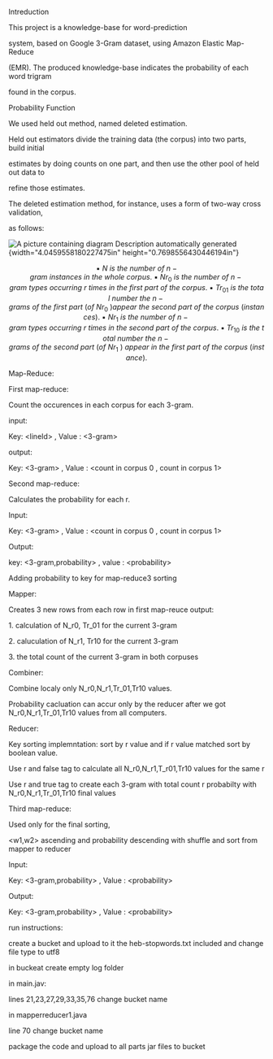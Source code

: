 Intreduction

This project is a knowledge-base for word-prediction

system, based on Google 3-Gram dataset, using Amazon Elastic Map-Reduce

(EMR). The produced knowledge-base indicates the probability of each
word trigram

found in the corpus.

Probability Function

We used held out method, named deleted estimation.

Held out estimators divide the training data (the corpus) into two
parts, build initial

estimates by doing counts on one part, and then use the other pool of
held out data to

refine those estimates.

The deleted estimation method, for instance, uses a form of two-way
cross validation,

as follows:

![A picture containing diagram Description automatically
generated](./images/media/image1.png){width="4.0459558180227475in"
height="0.7698556430446194in"}

$${\ ▪\ N\ is\ the\ number\ of\ n - gram\ instances\ in\ the\ whole\ corpus.
}{\ ▪\ Nr_{0}\ is\ the\ number\ of\ n - gram\ types\ occurring\ r\ times\ in\ the\ first\ part\ of\ the\ corpus.\ 
}{▪\ Tr_{01}\ is\ the\ total\ number\ the\ n - grams\ of\ the\ first\ part\ \left( of\ Nr_{0}\  \right)appear\ the\ second\ part\ of\ the\ corpus\ (instances).\ 
}{▪\ Nr_{1}\ is\ the\ number\ of\ n - gram\ types\ occurring\ r\ times\ in\ the\ second\ part\ of\ the\ corpus.\ 
}{▪\ Tr_{10}\ is\ the\ total\ number\ the\ n - grams\ of\ the\ second\ part\ (of\ Nr_{1}\ )\ appear\ in\ the\ first\ part\ of\ the\ corpus\ (instance).}$$

Map-Reduce:

First map-reduce:

Count the occurences in each corpus for each 3-gram.

input:

Key: \<lineId\> , Value : \<3-gram\>

output:

Key: \<3-gram\> , Value : \<count in corpus 0 , count in corpus 1\>

Second map-reduce:

Calculates the probability for each r.

Input:

Key: \<3-gram\> , Value : \<count in corpus 0 , count in corpus 1\>

Output:

key: \<3-gram,probability\> , value : \<probability\>

Adding probability to key for map-reduce3 sorting

Mapper:

Creates 3 new rows from each row in first map-reuce output:

1\. calculation of N_r0, Tr_01 for the current 3-gram

2\. caluculation of N_r1, Tr10 for the current 3-gram

3\. the total count of the current 3-gram in both corpuses

Combiner:

Combine localy only N_r0,N_r1,Tr_01,Tr10 values.

Probability cacluation can accur only by the reducer after we got
N_r0,N_r1,Tr_01,Tr10 values from all computers.

Reducer:

Key sorting implemntation: sort by r value and if r value matched sort
by boolean value.

Use r and false tag to calculate all N_r0,N_r1,T_r01,Tr10 values for the
same r

Use r and true tag to create each 3-gram with total count r probabilty
with N_r0,N_r1,Tr_01,Tr10 final values

Third map-reduce:

Used only for the final sorting,

\<w1,w2\> ascending and probability descending with shuffle and sort
from mapper to reducer

Input:

Key: \<3-gram,probability\> , Value : \<probability\>

Output:

Key: \<3-gram,probability\> , Value : \<probability\>

run instructions:

create a bucket and upload to it the heb-stopwords.txt included and
change file type to utf8

in buckeat create empty log folder

in main.jav:

lines 21,23,27,29,33,35,76 change bucket name

in mapperreducer1.java

line 70 change bucket name

package the code and upload to all parts jar files to bucket
